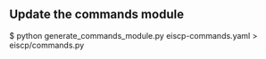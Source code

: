 Update the commands module
--------------------------

$ python generate_commands_module.py eiscp-commands.yaml > eiscp/commands.py
